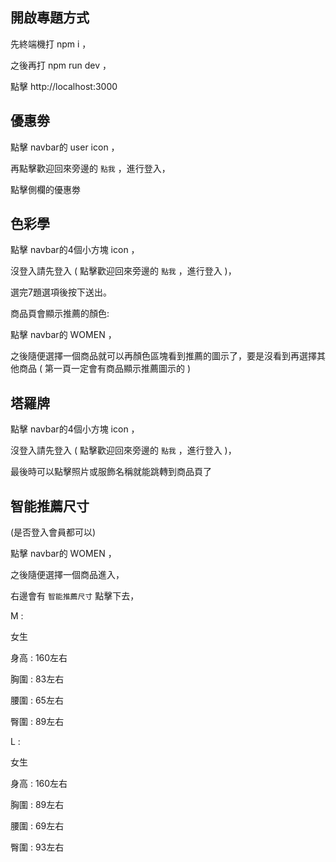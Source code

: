 ## 開啟專題方式
先終端機打 npm i ，

之後再打 npm run dev ，

點擊 http://localhost:3000

## 優惠劵
點擊 navbar的 user icon ，

再點擊歡迎回來旁邊的 `點我` ，進行登入，

點擊側欄的優惠劵

## 色彩學
點擊 navbar的4個小方塊 icon ，

沒登入請先登入 ( 點擊歡迎回來旁邊的 `點我` ，進行登入 )，

選完7題選項後按下送出。

商品頁會顯示推薦的顏色:

點擊 navbar的 WOMEN ，

之後隨便選擇一個商品就可以再顏色區塊看到推薦的圖示了，要是沒看到再選擇其他商品 ( 第一頁一定會有商品顯示推薦圖示的 )

## 塔羅牌
點擊 navbar的4個小方塊 icon ，

沒登入請先登入 ( 點擊歡迎回來旁邊的 `點我` ，進行登入 )，

最後時可以點擊照片或服飾名稱就能跳轉到商品頁了

## 智能推薦尺寸
(是否登入會員都可以)

點擊 navbar的 WOMEN ，

之後隨便選擇一個商品進入，

右邊會有 `智能推薦尺寸` 點擊下去，

M :

女生 

身高 : 160左右

胸圍 : 83左右

腰圍 : 65左右

臀圍 : 89左右

L :

女生 

身高 : 160左右

胸圍 : 89左右

腰圍 : 69左右

臀圍 : 93左右